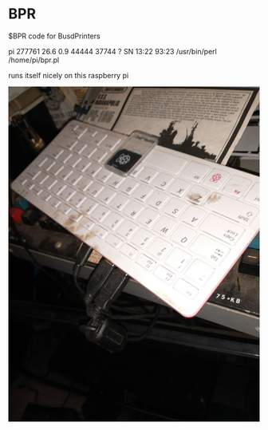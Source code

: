 # BPR
$BPR code for BusdPrinters


pi        277761 26.6  0.9  44444 37744 ?        SN   13:22  93:23 /usr/bin/perl /home/pi/bpr.pl

runs itself nicely on this raspberry pi 


<p align="center">
  <img src="https://raw.githubusercontent.com/ImagoTrigger/ImagoTrigger.github.io/master/images/IMG_20221124_192028_039.jpg">
</p>
